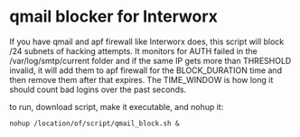 # qmail blocker for Interworx

If you have qmail and apf firewall like Interworx does, this script will block /24 subnets of hacking attempts. It monitors for AUTH failed in the /var/log/smtp/current folder and if the same IP gets more than THRESHOLD invalid, it will add them to apf firewall for the BLOCK_DURATION time and then remove them after that expires. The TIME_WINDOW is how long it should count bad logins over the past seconds.

to run, download script, make it executable, and nohup it:
```
nohup /location/of/script/qmail_block.sh &
```
